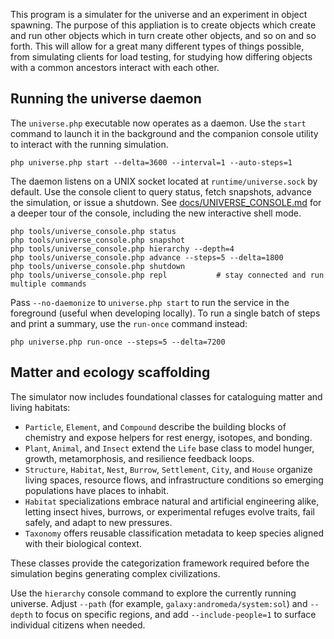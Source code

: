 This program is a simulater for the universe and an experiment in object spawning.
The purpose of this appliation is to create objects which create and run other objects
which in turn create other objects, and so on and so forth. This will allow for a great
many different types of things possible, from simulating clients for load testing, for
studying how differing objects with a common ancestors interact with each other.

## Running the universe daemon

The `universe.php` executable now operates as a daemon. Use the `start` command to launch
it in the background and the companion console utility to interact with the running
simulation.

```
php universe.php start --delta=3600 --interval=1 --auto-steps=1
```

The daemon listens on a UNIX socket located at `runtime/universe.sock` by default. Use
the console client to query status, fetch snapshots, advance the simulation, or issue a
shutdown. See [docs/UNIVERSE_CONSOLE.md](docs/UNIVERSE_CONSOLE.md) for a deeper tour of
the console, including the new interactive shell mode.

```
php tools/universe_console.php status
php tools/universe_console.php snapshot
php tools/universe_console.php hierarchy --depth=4
php tools/universe_console.php advance --steps=5 --delta=1800
php tools/universe_console.php shutdown
php tools/universe_console.php repl           # stay connected and run multiple commands
```

Pass `--no-daemonize` to `universe.php start` to run the service in the foreground (useful
when developing locally). To run a single batch of steps and print a summary, use the
`run-once` command instead:

```
php universe.php run-once --steps=5 --delta=7200
```

## Matter and ecology scaffolding

The simulator now includes foundational classes for cataloguing matter and living habitats:

- `Particle`, `Element`, and `Compound` describe the building blocks of chemistry and expose helpers for rest energy, isotopes, and bonding.
- `Plant`, `Animal`, and `Insect` extend the `Life` base class to model hunger, growth, metamorphosis, and resilience feedback loops.
- `Structure`, `Habitat`, `Nest`, `Burrow`, `Settlement`, `City`, and `House` organize living spaces, resource flows, and infrastructure conditions so emerging populations have places to inhabit.
- `Habitat` specializations embrace natural and artificial engineering alike, letting insect hives, burrows, or experimental refuges evolve traits, fail safely, and adapt to new pressures.
- `Taxonomy` offers reusable classification metadata to keep species aligned with their biological context.

These classes provide the categorization framework required before the simulation begins generating complex civilizations.

Use the `hierarchy` console command to explore the currently running universe. Adjust `--path` (for example,
`galaxy:andromeda/system:sol`) and `--depth` to focus on specific regions, and add `--include-people=1` to surface individual
citizens when needed.
